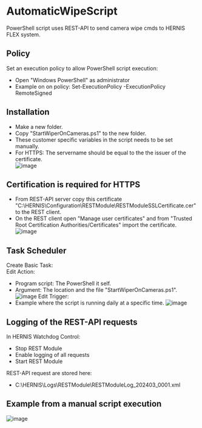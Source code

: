 # AutomaticWipeScript
PowerShell script uses REST-API to send camera wipe cmds to HERNIS FLEX system.
## Policy
Set an execution policy to allow PowerShell script execution:<br>
* Open "Windows PowerShell" as administrator<br>
* Example on on policy: Set-ExecutionPolicy -ExecutionPolicy RemoteSigned
## Installation
* Make a new folder.<br>
* Copy "StartWiperOnCameras.ps1" to the new folder.
* These customer specific variables in the script needs to be set manually.<br>
* For HTTPS: The servername should be equal to the the issuer of the certificate.<br>
![image](https://github.com/LeifKlemetsen-eaton/AutomaticWipeScript/assets/115617622/2c1f841e-d99b-46ba-9d99-6b10f3b3f9e0)
## Certification is required for HTTPS
* From REST-API server copy this certificate "C:\HERNIS\Configuration\RESTModule\RESTModuleSSLCertificate.cer" to the REST client.<br>
* On the REST client open "Manage user certificates" and from "Trusted Root Certification Authorities/Certificates" import the certificate.
![image](https://github.com/LeifKlemetsen-eaton/AutomaticWipeScript/assets/115617622/221d92a2-4c5e-451c-a396-7d80cbf7379f)

## Task Scheduler
Create Basic Task:<br>
Edit Action:<br>
* Program script: The PowerShell it self.<br>
* Argument: The location and the file "StartWiperOnCameras.ps1".<br>
![image](https://github.com/LeifKlemetsen-eaton/AutomaticWipeScript/assets/115617622/df90eb2d-f75f-4bc0-8da7-2b984f89c0db)
Edit Trigger:<br>
* Example where the script is running daily at a specific time.
![image](https://github.com/LeifKlemetsen-eaton/AutomaticWipeScript/assets/115617622/89e45fca-bb00-43af-9d44-f3baf39a33e9)
## Logging of the REST-API requests
In HERNIS Watchdog Control:<br>
* Stop REST Module
* Enable logging of all requests
* Start REST Module

REST-API request are stored here:
* C:\HERNIS\Logs\RESTModule\RESTModuleLog_202403_0001.xml
## Example from a manual script execution
![image](https://github.com/LeifKlemetsen-eaton/AutomaticWipeScript/assets/115617622/4e44f05e-877f-4f72-902e-e949d43b7f56)
